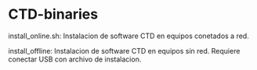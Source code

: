 # CTD-binaries

install_online.sh:
Instalacion de software CTD en equipos conetados a red. 

install_offline:
Instalacion de software CTD en equipos sin red. Requiere conectar USB con archivo de instalacion.

